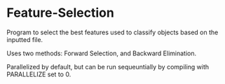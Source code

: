 # Feature-Selection

Program to select the best features used to classify objects based on the inputted file.

Uses two methods: Forward Selection, and Backward Elimination.

Parallelized by default, but can be run sequeuntially by compiling with PARALLELIZE set to 0.
